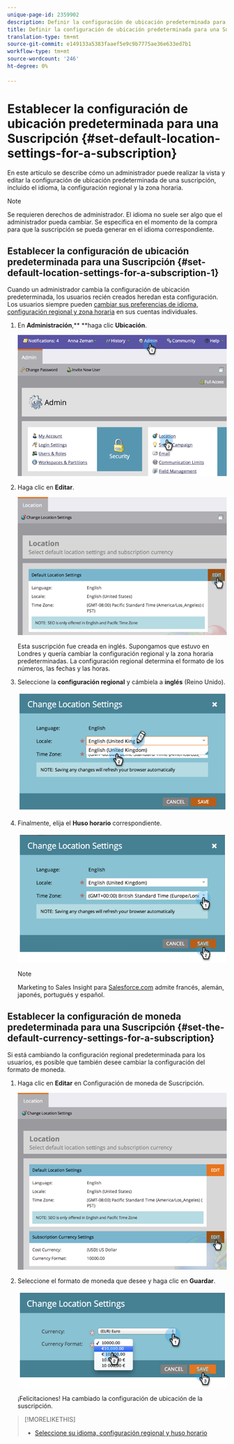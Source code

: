 ```yaml
---
unique-page-id: 2359902
description: Definir la configuración de ubicación predeterminada para una Suscripción - Documentos de marketing - Documentación del producto
title: Definir la configuración de ubicación predeterminada para una Suscripción
translation-type: tm+mt
source-git-commit: e149133a5383faaef5e9c9b7775ae36e633ed7b1
workflow-type: tm+mt
source-wordcount: '246'
ht-degree: 0%

---
```



# Establecer la configuración de ubicación predeterminada para una Suscripción {#set-default-location-settings-for-a-subscription}

En este artículo se describe cómo un administrador puede realizar la vista y editar la configuración de ubicación predeterminada de una suscripción, incluido el idioma, la configuración regional y la zona horaria.

>[!NOTE]
>
>Se requieren derechos de administrador. El idioma no suele ser algo que el administrador pueda cambiar. Se especifica en el momento de la compra para que la suscripción se pueda generar en el idioma correspondiente.

## Establecer la configuración de ubicación predeterminada para una Suscripción {#set-default-location-settings-for-a-subscription-1}

Cuando un administrador cambia la configuración de ubicación predeterminada, los usuarios recién creados heredan esta configuración. Los usuarios siempre pueden [cambiar sus preferencias de idioma, configuración regional y zona horaria](select-your-language-locale-and-time-zone.md) en sus cuentas individuales.

1. En **Administración**,** **haga clic **Ubicación**.

   ![](assets/image2014-11-7-11-3a39-3a17.png)

1. Haga clic en **Editar**.

   ![](assets/image2014-11-7-11-3a40-3a39.png)

   Esta suscripción fue creada en inglés. Supongamos que estuvo en Londres y quería cambiar la configuración regional y la zona horaria predeterminadas. La configuración regional determina el formato de los números, las fechas y las horas.

1. Seleccione la **configuración regional** y cámbiela a **inglés** (Reino Unido).

   ![](assets/image2014-11-7-11-3a51-3a26.png)

1. Finalmente, elija el **Huso horario** correspondiente.

   ![](assets/image2014-11-7-14-3a42-3a34.png)

   >[!NOTE]
   >
   >Marketing to Sales Insight para [Salesforce.com](http://salesforce.com/) admite francés, alemán, japonés, portugués y español.

## Establecer la configuración de moneda predeterminada para una Suscripción {#set-the-default-currency-settings-for-a-subscription}

Si está cambiando la configuración regional predeterminada para los usuarios, es posible que también desee cambiar la configuración del formato de moneda.

1. Haga clic en **Editar** en Configuración de moneda de Suscripción.

   ![](assets/image2014-11-7-15-3a50-3a33.png)

1. Seleccione el formato de moneda que desee y haga clic en **Guardar**.

   ![](assets/image2014-11-7-15-3a58-3a21.png)

   ¡Felicitaciones! Ha cambiado la configuración de ubicación de la suscripción.

>[!MORELIKETHIS]
>
>* [Seleccione su idioma, configuración regional y huso horario](select-your-language-locale-and-time-zone.md)

>



